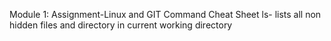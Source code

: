 Module 1: Assignment-Linux and GIT Command Cheat Sheet
ls- lists all non hidden files and directory in current working directory

